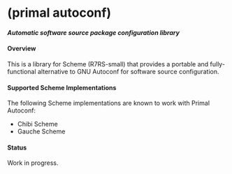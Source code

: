 # (primal autoconf)
#### *Automatic software source package configuration library*

#### Overview

This is a library for Scheme (R7RS-small) that provides a portable and fully-functional alternative to GNU Autoconf for software source configuration.

#### Supported Scheme Implementations

The following Scheme implementations are known to work with Primal Autoconf:

- Chibi Scheme
- Gauche Scheme

#### Status

Work in progress.
